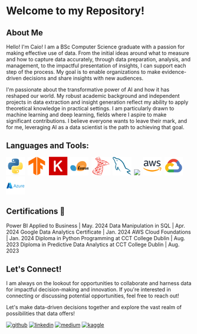# Welcome to my Repository! 


## About Me
Hello! I'm Caio! I am a BSc Computer Science graduate with a passion for making effective use of data. From the initial ideas around what to measure and how to capture data accurately, through data preparation, analysis, and management, to the impactful presentation of insights, I can support each step of the process. My goal is to enable organizations to make evidence-driven decisions and share insights with new audiences.

I'm passionate about the transformative power of AI and how it has reshaped our world. My robust academic background and independent projects in data extraction and insight generation reflect my ability to apply theoretical knowledge in practical settings. I am particularly drawn to machine learning and deep learning, fields where I aspire to make significant contributions. I believe everyone wants to leave their mark, and for me, leveraging AI as a data scientist is the path to achieving that goal.





## Languages and Tools:
<div>
  <img width=50px src="https://raw.githubusercontent.com/devicons/devicon/master/icons/python/python-original.svg">&nbsp;
  <img width=50px src="https://raw.githubusercontent.com/devicons/devicon/master/icons/tensorflow/tensorflow-original.svg">&nbsp;
  <img width=50px src="https://raw.githubusercontent.com/devicons/devicon/master/icons/keras/keras-original.svg">&nbsp;
  <img width=50px src="https://raw.githubusercontent.com/devicons/devicon/master/icons/scikitlearn/scikitlearn-original.svg">&nbsp;
  <img width=50px src="https://raw.githubusercontent.com/devicons/devicon/master/icons/microsoftsqlserver/microsoftsqlserver-plain.svg">&nbsp;
  <img width=50px src="https://raw.githubusercontent.com/devicons/devicon/master/icons/mysql/mysql-original.svg">&nbsp;
  <img width=50px src="https://raw.githubusercontent.com/microsoft/PowerBI-Icons/main/SVG/Power-BI.svg">&nbsp;
  <img width=50px src="https://raw.githubusercontent.com/devicons/devicon/master/icons/amazonwebservices/amazonwebservices-original-wordmark.svg">&nbsp;
  <img width=50px src="https://raw.githubusercontent.com/devicons/devicon/master/icons/googlecloud/googlecloud-original.svg">&nbsp;
  <img width=50px src="https://raw.githubusercontent.com/devicons/devicon/master/icons/azure/azure-original-wordmark.svg">&nbsp;
</div>


## Certifications 📜


Power BI Applied to Business | May. 2024
Data Manipulation in SQL | Apr. 2024
Google Data Analytics Certificate | Jan. 2024
AWS Cloud Foundations | Jan. 2024
Diploma in Python Programming at CCT College Dublin | Aug. 2023
Diploma in Predictive Data Analytics at CCT College Dublin | Aug. 2023



## Let's Connect!
I am always on the lookout for opportunities to collaborate and harness data for impactful decision-making and innovation. If you're interested in connecting or discussing potential opportunities, feel free to reach out!

Let's make data-driven decisions together and explore the vast realm of possibilities that data offers!

[<img src='https://cdn.jsdelivr.net/npm/simple-icons@3.0.1/icons/github.svg' alt='github' height='40'>](https://github.com/https://github.com/https://github.com/caio-moliveira)  [<img src='https://cdn.jsdelivr.net/npm/simple-icons@3.0.1/icons/linkedin.svg' alt='linkedin' height='40'>](https://www.linkedin.com/in/caiomoliveira//)  [<img src='https://cdn.jsdelivr.net/npm/simple-icons@3.0.1/icons/medium.svg' alt='medium' height='40'>](https://medium.com/@moliveiracaio)  [<img src='https://cdn.jsdelivr.net/npm/simple-icons@3.0.1/icons/kaggle.svg' alt='kaggle' height='40'>](https://www.kaggle.com/caiomoliveira1) 


